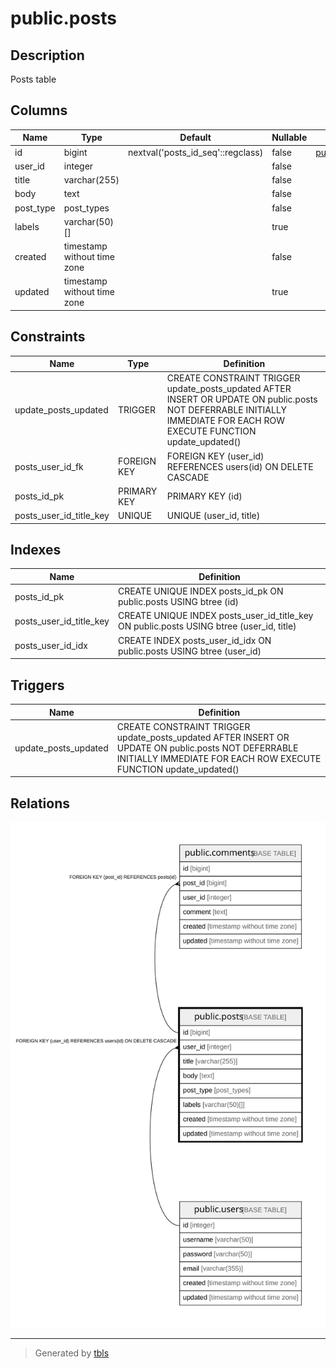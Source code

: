 # public.posts

## Description

Posts table

## Columns

| Name | Type | Default | Nullable | Children | Parents | Comment |
| ---- | ---- | ------- | -------- | -------- | ------- | ------- |
| id | bigint | nextval('posts_id_seq'::regclass) | false | [public.comments](public.comments.md) |  |  |
| user_id | integer |  | false |  | [public.users](public.users.md) |  |
| title | varchar(255) |  | false |  |  |  |
| body | text |  | false |  |  |  |
| post_type | post_types |  | false |  |  | public/private/draft |
| labels | varchar(50)[] |  | true |  |  |  |
| created | timestamp without time zone |  | false |  |  |  |
| updated | timestamp without time zone |  | true |  |  |  |

## Constraints

| Name | Type | Definition |
| ---- | ---- | ---------- |
| update_posts_updated | TRIGGER | CREATE CONSTRAINT TRIGGER update_posts_updated AFTER INSERT OR UPDATE ON public.posts NOT DEFERRABLE INITIALLY IMMEDIATE FOR EACH ROW EXECUTE FUNCTION update_updated() |
| posts_user_id_fk | FOREIGN KEY | FOREIGN KEY (user_id) REFERENCES users(id) ON DELETE CASCADE |
| posts_id_pk | PRIMARY KEY | PRIMARY KEY (id) |
| posts_user_id_title_key | UNIQUE | UNIQUE (user_id, title) |

## Indexes

| Name | Definition |
| ---- | ---------- |
| posts_id_pk | CREATE UNIQUE INDEX posts_id_pk ON public.posts USING btree (id) |
| posts_user_id_title_key | CREATE UNIQUE INDEX posts_user_id_title_key ON public.posts USING btree (user_id, title) |
| posts_user_id_idx | CREATE INDEX posts_user_id_idx ON public.posts USING btree (user_id) |

## Triggers

| Name | Definition |
| ---- | ---------- |
| update_posts_updated | CREATE CONSTRAINT TRIGGER update_posts_updated AFTER INSERT OR UPDATE ON public.posts NOT DEFERRABLE INITIALLY IMMEDIATE FOR EACH ROW EXECUTE FUNCTION update_updated() |

## Relations

![er](public.posts.svg)

---

> Generated by [tbls](https://github.com/k1LoW/tbls)
